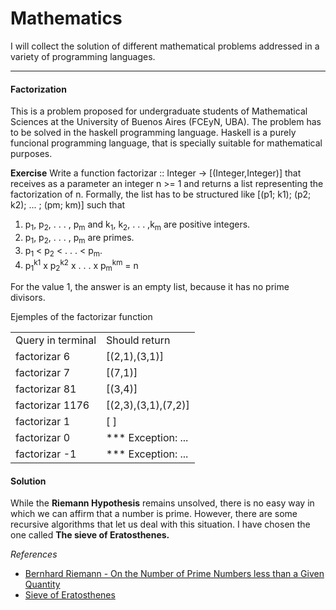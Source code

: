 <h1>Mathematics </h1>

I will collect the solution of different mathematical problems addressed in a variety of programming languages. 

<HR>

<h4>Factorization</h4>
This is a problem proposed for undergraduate students of Mathematical Sciences at the University of Buenos Aires (FCEyN, UBA). 
The problem has to be solved in the haskell programming language. Haskell is a purely funcional programming language, that is specially suitable for mathematical purposes. <br>

<b>Exercise</b>
Write a function factorizar :: Integer -> [(Integer,Integer)] that receives as a parameter an integer n >= 1 and returns
a list representing the factorization of n. Formally, the list has to be structured like [(p1; k1); (p2; k2); ... ; (pm; km)] such that

1. p<sub>1</sub>, p<sub>2</sub>, . . . , p<sub>m</sub> and k<sub>1</sub>, k<sub>2</sub>, . . . ,k<sub>m</sub> are positive integers.
2. p<sub>1</sub>, p<sub>2</sub>, . . . , p<sub>m</sub> are primes.
3. p<sub>1</sub> < p<sub>2</sub> < . . . < p<sub>m</sub>.
4. p<sub>1</sub><sup>k1</sup> x p<sub>2</sub><sup>k2</sup> x . . . x p<sub>m</sub><sup>km</sup> = n

For the value 1, the answer is an empty list, because it has no prime divisors.

Ejemples of the factorizar function

<table>
<tr>
<td>Query in terminal</td>
  <td>Should return</td>
</tr>
<tr>
<td>factorizar 6</td>
  <td>[(2,1),(3,1)]</td>
</tr>
<tr>
<td>factorizar 7</td>
  <td>[(7,1)]</td>
</tr>
<tr>
<td>factorizar 81</td>
  <td>[(3,4)]</td>
</tr>
<tr>
<td>factorizar 1176</td>
  <td>[(2,3),(3,1),(7,2)]</td>
</tr>
<tr>
<td>factorizar 1</td>
  <td>[ ]</td>
</tr>
<tr>
<td>factorizar 0</td>
  <td>*** Exception: ...</td>
</tr>
<tr>
<td>factorizar -1</td>
  <td>*** Exception: ...</td>
</tr>
</table>

<h4>Solution</h4>
While the <b>Riemann Hypothesis</b> remains unsolved, there is no easy way in which we can affirm that a number is prime.
However, there are some recursive algorithms that let us deal with this situation. I have chosen the one called <b>The sieve of Eratosthenes.</b><br>

<i>References</i>
<ul>
<li><a href=http://www.claymath.org/sites/default/files/ezeta.pdf>Bernhard Riemann - On the Number of Prime Numbers less than
a Given Quantity</a> 
<li><a href=http://en.wikipedia.org/wiki/Sieve_of_Eratosthenes>Sieve of Eratosthenes</a> 
</ul>

